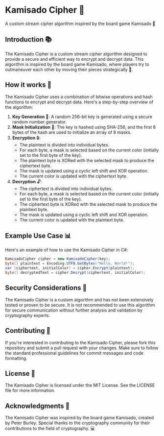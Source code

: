 # Kamisado Cipher 🤫
A custom stream cipher algorithm inspired by the board game Kamisado 🎲

## Introduction 📚
The Kamisado Cipher is a custom stream cipher algorithm designed to provide a secure and efficient way to encrypt and decrypt data. This algorithm is inspired by the board game Kamisado, where players try to outmaneuver each other by moving their pieces strategically 🤔.

## How it works 🤖
The Kamisado Cipher uses a combination of bitwise operations and hash functions to encrypt and decrypt data. Here's a step-by-step overview of the algorithm:

1. **Key Generation** 🔑: A random 256-bit key is generated using a secure random number generator.
2. **Mask Initialization** 📝: The key is hashed using SHA-256, and the first 8 bytes of the hash are used to initialize an array of 8 masks.
3. **Encryption** 🔒:
	* The plaintext is divided into individual bytes.
	* For each byte, a mask is selected based on the current color (initially set to the first byte of the key).
	* The plaintext byte is XORed with the selected mask to produce the ciphertext byte.
	* The mask is updated using a cyclic left shift and XOR operation.
	* The current color is updated with the ciphertext byte.
4. **Decryption** 🔓:
	* The ciphertext is divided into individual bytes.
	* For each byte, a mask is selected based on the current color (initially set to the first byte of the key).
	* The ciphertext byte is XORed with the selected mask to produce the plaintext byte.
	* The mask is updated using a cyclic left shift and XOR operation.
	* The current color is updated with the plaintext byte.

## Example Use Case 📊
Here's an example of how to use the Kamisado Cipher in C#:
```csharp
KamisadoCipher cipher = new KamisadoCipher(key);
byte[] plaintext = Encoding.UTF8.GetBytes("Hello, World!");
var (ciphertext, initialColor) = cipher.Encrypt(plaintext);
byte[] decryptedText = cipher.Decrypt(ciphertext, initialColor);
```
## Security Considerations 🚨
The Kamisado Cipher is a custom algorithm and has not been extensively tested or proven to be secure. It is not recommended to use this algorithm for secure communication without further analysis and validation by cryptography experts.

## Contributing 🤝
If you're interested in contributing to the Kamisado Cipher, please fork this repository and submit a pull request with your changes. Make sure to follow the standard professional guidelines for commit messages and code formatting.

## License 📜
The Kamisado Cipher is licensed under the MIT License. See the LICENSE file for more information.

## Acknowledgments 🙏
The Kamisado Cipher was inspired by the board game Kamisado, created by Peter Burley. Special thanks to the cryptography community for their contributions to the field of cryptography. 💻